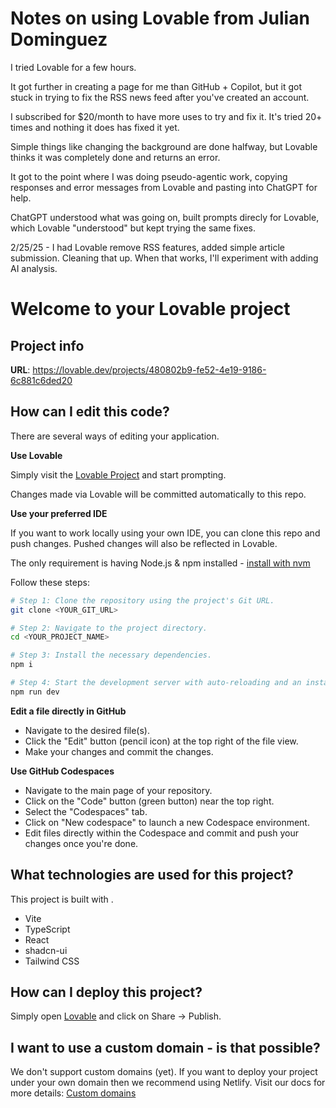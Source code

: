 # Notes on using Lovable from Julian Dominguez

I tried Lovable for a few hours. 

It got further in creating a page for me than GitHub + Copilot, but it got stuck in trying to fix the RSS news feed after you've created an account. 

I subscribed for $20/month to have more uses to try and fix it. It's tried 20+ times and nothing it does has fixed it yet. 

Simple things like changing the background are done halfway, but Lovable thinks it was completely done and returns an error.

It got to the point where I was doing pseudo-agentic work, copying responses and error messages from Lovable and pasting into ChatGPT for help.

ChatGPT understood what was going on, built prompts direcly for Lovable, which Lovable "understood" but kept trying the same fixes.

2/25/25 - I had Lovable remove RSS features, added simple article submission. Cleaning that up. When that works, I'll experiment with adding AI analysis.

#


# Welcome to your Lovable project

## Project info

**URL**: https://lovable.dev/projects/480802b9-fe52-4e19-9186-6c881c6ded20

## How can I edit this code?

There are several ways of editing your application.

**Use Lovable**

Simply visit the [Lovable Project](https://lovable.dev/projects/480802b9-fe52-4e19-9186-6c881c6ded20) and start prompting.

Changes made via Lovable will be committed automatically to this repo.

**Use your preferred IDE**

If you want to work locally using your own IDE, you can clone this repo and push changes. Pushed changes will also be reflected in Lovable.

The only requirement is having Node.js & npm installed - [install with nvm](https://github.com/nvm-sh/nvm#installing-and-updating)

Follow these steps:

```sh
# Step 1: Clone the repository using the project's Git URL.
git clone <YOUR_GIT_URL>

# Step 2: Navigate to the project directory.
cd <YOUR_PROJECT_NAME>

# Step 3: Install the necessary dependencies.
npm i

# Step 4: Start the development server with auto-reloading and an instant preview.
npm run dev
```

**Edit a file directly in GitHub**

- Navigate to the desired file(s).
- Click the "Edit" button (pencil icon) at the top right of the file view.
- Make your changes and commit the changes.

**Use GitHub Codespaces**

- Navigate to the main page of your repository.
- Click on the "Code" button (green button) near the top right.
- Select the "Codespaces" tab.
- Click on "New codespace" to launch a new Codespace environment.
- Edit files directly within the Codespace and commit and push your changes once you're done.

## What technologies are used for this project?

This project is built with .

- Vite
- TypeScript
- React
- shadcn-ui
- Tailwind CSS

## How can I deploy this project?

Simply open [Lovable](https://lovable.dev/projects/480802b9-fe52-4e19-9186-6c881c6ded20) and click on Share -> Publish.

## I want to use a custom domain - is that possible?

We don't support custom domains (yet). If you want to deploy your project under your own domain then we recommend using Netlify. Visit our docs for more details: [Custom domains](https://docs.lovable.dev/tips-tricks/custom-domain/)
